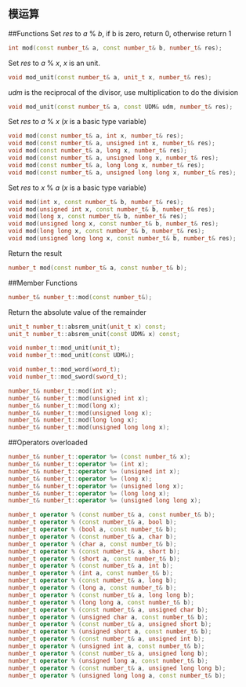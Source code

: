 模运算
-------------

##Functions
Set _res_ to _a_ % _b_,
if b is zero, return 0, otherwise return 1
```C++
int mod(const number_t& a, const number_t& b, number_t& res);
```

Set _res_ to _a_ % _x_, _x_ is an unit.
```C++
void mod_unit(const number_t& a, unit_t x, number_t& res);
```
_udm_ is the reciprocal of the divisor, use multiplication to do the division
```C++
void mod_unit(const number_t& a, const UDM& udm, number_t& res);
```

Set _res_ to _a_ % _x_ (_x_ is a basic type variable)
```C++
void mod(const number_t& a, int x, number_t& res);
void mod(const number_t& a, unsigned int x, number_t& res);
void mod(const number_t& a, long x, number_t& res);
void mod(const number_t& a, unsigned long x, number_t& res);
void mod(const number_t& a, long long x, number_t& res);
void mod(const number_t& a, unsigned long long x, number_t& res);
```

Set _res_ to _x_ % _a_ (_x_ is a basic type variable)
```C++
void mod(int x, const number_t& b, number_t& res);
void mod(unsigned int x, const number_t& b, number_t& res);
void mod(long x, const number_t& b, number_t& res);
void mod(unsigned long x, const number_t& b, number_t& res);
void mod(long long x, const number_t& b, number_t& res);
void mod(unsigned long long x, const number_t& b, number_t& res);
```

Return the result
```C++
number_t mod(const number_t& a, const number_t& b);
```

##Member Functions

```C++
number_t& number_t::mod(const number_t&);
```
Return the absolute value of the remainder
```C++
unit_t number_t::absrem_unit(unit_t x) const;
unit_t number_t::absrem_unit(const UDM& x) const;
```
```C++
void number_t::mod_unit(unit_t);
void number_t::mod_unit(const UDM&);
```
```C++
void number_t::mod_word(word_t);
void number_t::mod_sword(sword_t);
```
```C++
number_t& number_t::mod(int x);
number_t& number_t::mod(unsigned int x);
number_t& number_t::mod(long x);
number_t& number_t::mod(unsigned long x);
number_t& number_t::mod(long long x);
number_t& number_t::mod(unsigned long long x);
```

##Operators overloaded
```C++
number_t& number_t::operator %= (const number_t& x);
number_t& number_t::operator %= (int x);
number_t& number_t::operator %= (unsigned int x);
number_t& number_t::operator %= (long x);
number_t& number_t::operator %= (unsigned long x);
number_t& number_t::operator %= (long long x);
number_t& number_t::operator %= (unsigned long long x);

number_t operator % (const number_t& a, const number_t& b);
number_t operator % (const number_t& a, bool b);
number_t operator % (bool a, const number_t& b);
number_t operator % (const number_t& a, char b);
number_t operator % (char a, const number_t& b);
number_t operator % (const number_t& a, short b);
number_t operator % (short a, const number_t& b);
number_t operator % (const number_t& a, int b);
number_t operator % (int a, const number_t& b);
number_t operator % (const number_t& a, long b);
number_t operator % (long a, const number_t& b);
number_t operator % (const number_t& a, long long b);
number_t operator % (long long a, const number_t& b);
number_t operator % (const number_t& a, unsigned char b);
number_t operator % (unsigned char a, const number_t& b);
number_t operator % (const number_t& a, unsigned short b);
number_t operator % (unsigned short a, const number_t& b);
number_t operator % (const number_t& a, unsigned int b);
number_t operator % (unsigned int a, const number_t& b);
number_t operator % (const number_t& a, unsigned long b);
number_t operator % (unsigned long a, const number_t& b);
number_t operator % (const number_t& a, unsigned long long b);
number_t operator % (unsigned long long a, const number_t& b);
```

